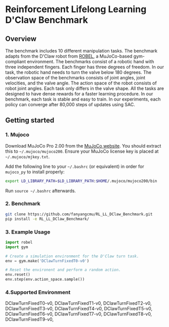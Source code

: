 # Reinforcement Lifelong Learning D'Claw Benchmark
## Overview
The benchmark includes 10 different manipulation tasks. The benchmark adapts from the D'Claw robot from [ROBEL](http://roboticsbenchmarks.org), a MuJoCo-based gym-compliant environment. The benchmarks consist of a robotic hand with three independent fingers. Each finger has three degrees of freedom. In our task, the robotic hand needs to turn the valve below 180 degrees.  The observation space of the benchmarks consists of joint angles, joint velocities, and the valve angle. The action space of the robot consists of robot joint angles. Each task only differs in the valve shape. All the tasks are designed to have dense rewards for a faster learning procedure. In our benchmark, each task is stable and easy to train. In our experiments, each policy can converge after 80,000 steps of updates using SAC.

## Getting started
### 1. Mujoco 
Download MuJoCo Pro 2.00 from the
[MuJoCo website](https://www.roboti.us/index.html). You should extract this
to `~/.mujoco/mujoco200`. Ensure your MuJoCo license key is placed at
`~/.mujoco/mjkey.txt`.

Add the following line to your `~/.bashrc` (or equivalent) in order for
`mujoco_py` to install properly:

```bash
export LD_LIBRARY_PATH=$LD_LIBRARY_PATH:$HOME/.mujoco/mujoco200/bin
```

Run `source ~/.bashrc` afterwards.
### 2. Benchmark
```bash
git clone https://github.com/fanyangcmu/RL_LL_DClaw_Benchmark.git
pip install -e RL_LL_DClaw_Benchmark/
```
### 3. Example Usage


```python
import robel
import gym

# Create a simulation environment for the D'Claw turn task.
env = gym.make('DClawTurnFixedT0-v0')

# Reset the environent and perform a random action.
env.reset()
env.step(env.action_space.sample())
```
### 4.Supported Environment
DClawTurnFixedT0-v0, DClawTurnFixedT1-v0, DClawTurnFixedT2-v0, DClawTurnFixedT3-v0, DClawTurnFixedT4-v0, DClawTurnFixedT5-v0, DClawTurnFixedT6-v0, DClawTurnFixedT7-v0, DClawTurnFixedT8-v0, DClawTurnFixedT9-v0, 

<!-- 
## Citation

```
@misc{ahn2019robel,
    title={ROBEL: Robotics Benchmarks for Learning with Low-Cost Robots},
    author={Michael Ahn and Henry Zhu and Kristian Hartikainen and Hugo Ponte and Abhishek Gupta and Sergey Levine and Vikash Kumar},
    year={2019},
    eprint={1909.11639},
    archivePrefix={arXiv},
    primaryClass={cs.RO}
}
``` -->
